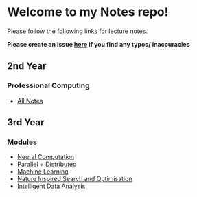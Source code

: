 # Welcome to my Notes repo!

Please follow the following links for lecture notes.

**Please create an issue [here](https://github.com/barrett370/Notes/issues) if you find any typos/ inaccuracies**

## 2nd Year

### Professional Computing

- [All Notes](Y2/Professional-Computing/out/Professional_Computing_Notes.html)

## 3rd Year

### Modules

- [Neural Computation](./Y3/Neural-Computation/nc-index.md)
- [Parallel + Distributed](./Y3/Parallel+Distributed/pd-index.md)
- [Machine Learning](./Y3/Machine-Learning/ml-index.md)
- [Nature Inspired Search and Optimisation](./Y3/NISO/niso-index.md)
- [Intelligent Data Analysis](./Y3/Ida/ida-index.md)






